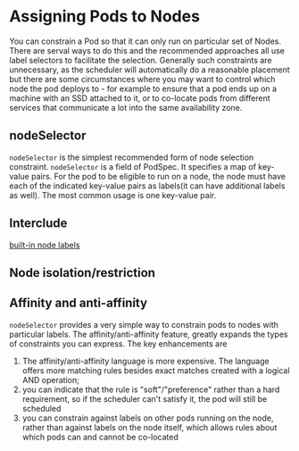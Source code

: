 # Assigning Pods to Nodes

You can constrain a Pod so that it can only run on particular set of Nodes. There are serval ways to do this and the recommended approaches all use label selectors to facilitate the selection. Generally such constraints are unnecessary, as the scheduler will automatically do a reasonable placement but there are some circumstances where you may want to control which node the pod deploys to - for example to ensure that a pod ends up on a machine with an SSD attached to it, or to co-locate pods from different services that communicate a lot into the same availability zone.

## nodeSelector

`nodeSelector` is the simplest recommended form of node selection constraint. `nodeSelector` is a field of PodSpec. It specifies a map of key-value pairs. For the pod to be eligible to run on a node, the node must have each of the indicated key-value pairs as labels(it can have additional labels as well). The most common usage is one key-value pair.

## Interclude
[built-in node labels](https://kubernetes.io/docs/reference/labels-annotations-taints/)

## Node isolation/restriction

## Affinity and anti-affinity

`nodeSelector` provides a very simple way to constrain pods to nodes with particular labels. The affinity/anti-affinity feature, greatly expands the types of constraints you can express. The key enhancements are

1. The affinity/anti-affinity language is more expensive. The language offers more matching rules besides exact matches created with a logical AND operation;
2. you can indicate that the rule is "soft"/"preference" rather than a hard requirement, so if the scheduler can't satisfy it, the pod will still be scheduled
3. you can constrain against labels on other pods running on the node, rather than against labels on the node itself, which allows rules about which pods can and cannot be co-located